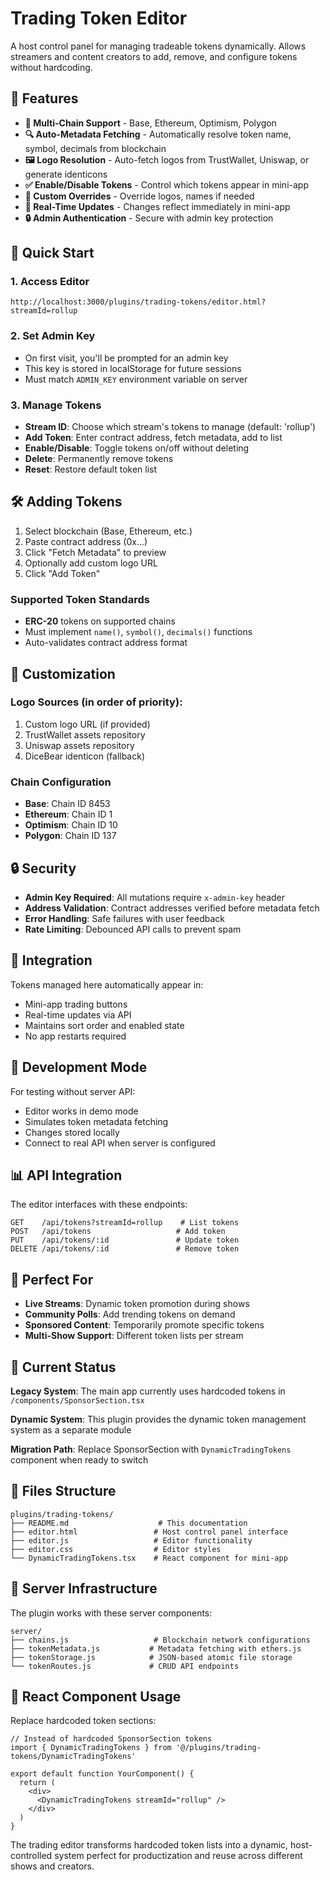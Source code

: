 # Trading Token Editor

A host control panel for managing tradeable tokens dynamically. Allows streamers and content creators to add, remove, and configure tokens without hardcoding.

## 🎯 Features

- **🔗 Multi-Chain Support** - Base, Ethereum, Optimism, Polygon
- **🔍 Auto-Metadata Fetching** - Automatically resolve token name, symbol, decimals from blockchain
- **🖼️ Logo Resolution** - Auto-fetch logos from TrustWallet, Uniswap, or generate identicons
- **✅ Enable/Disable Tokens** - Control which tokens appear in mini-app
- **🎨 Custom Overrides** - Override logos, names if needed
- **🔄 Real-Time Updates** - Changes reflect immediately in mini-app
- **🔒 Admin Authentication** - Secure with admin key protection

## 🚀 Quick Start

### 1. Access Editor
```
http://localhost:3000/plugins/trading-tokens/editor.html?streamId=rollup
```

### 2. Set Admin Key
- On first visit, you'll be prompted for an admin key
- This key is stored in localStorage for future sessions
- Must match `ADMIN_KEY` environment variable on server

### 3. Manage Tokens
- **Stream ID**: Choose which stream's tokens to manage (default: 'rollup')
- **Add Token**: Enter contract address, fetch metadata, add to list
- **Enable/Disable**: Toggle tokens on/off without deleting
- **Delete**: Permanently remove tokens
- **Reset**: Restore default token list

## 🛠️ Adding Tokens

1. Select blockchain (Base, Ethereum, etc.)
2. Paste contract address (0x...)
3. Click "Fetch Metadata" to preview
4. Optionally add custom logo URL
5. Click "Add Token"

### Supported Token Standards
- **ERC-20** tokens on supported chains
- Must implement `name()`, `symbol()`, `decimals()` functions
- Auto-validates contract address format

## 🎨 Customization

### Logo Sources (in order of priority):
1. Custom logo URL (if provided)
2. TrustWallet assets repository
3. Uniswap assets repository  
4. DiceBear identicon (fallback)

### Chain Configuration
- **Base**: Chain ID 8453
- **Ethereum**: Chain ID 1
- **Optimism**: Chain ID 10
- **Polygon**: Chain ID 137

## 🔒 Security

- **Admin Key Required**: All mutations require `x-admin-key` header
- **Address Validation**: Contract addresses verified before metadata fetch
- **Error Handling**: Safe failures with user feedback
- **Rate Limiting**: Debounced API calls to prevent spam

## 📱 Integration

Tokens managed here automatically appear in:
- Mini-app trading buttons  
- Real-time updates via API
- Maintains sort order and enabled state
- No app restarts required

## 🧪 Development Mode

For testing without server API:
- Editor works in demo mode
- Simulates token metadata fetching
- Changes stored locally
- Connect to real API when server is configured

## 📊 API Integration

The editor interfaces with these endpoints:
```
GET    /api/tokens?streamId=rollup    # List tokens
POST   /api/tokens                   # Add token  
PUT    /api/tokens/:id               # Update token
DELETE /api/tokens/:id               # Remove token
```

## 🎯 Perfect For
- **Live Streams**: Dynamic token promotion during shows
- **Community Polls**: Add trending tokens on demand
- **Sponsored Content**: Temporarily promote specific tokens  
- **Multi-Show Support**: Different token lists per stream

## 🔄 Current Status

**Legacy System**: The main app currently uses hardcoded tokens in `/components/SponsorSection.tsx`

**Dynamic System**: This plugin provides the dynamic token management system as a separate module

**Migration Path**: Replace SponsorSection with `DynamicTradingTokens` component when ready to switch

## 📁 Files Structure

```
plugins/trading-tokens/
├── README.md                    # This documentation
├── editor.html                 # Host control panel interface
├── editor.js                   # Editor functionality
├── editor.css                  # Editor styles
└── DynamicTradingTokens.tsx    # React component for mini-app
```

## 🔧 Server Infrastructure

The plugin works with these server components:
```
server/
├── chains.js                   # Blockchain network configurations
├── tokenMetadata.js           # Metadata fetching with ethers.js
├── tokenStorage.js            # JSON-based atomic file storage
└── tokenRoutes.js             # CRUD API endpoints
```

## 🎯 React Component Usage

Replace hardcoded token sections:
```tsx
// Instead of hardcoded SponsorSection tokens
import { DynamicTradingTokens } from '@/plugins/trading-tokens/DynamicTradingTokens'

export default function YourComponent() {
  return (
    <div>
      <DynamicTradingTokens streamId="rollup" />
    </div>
  )
}
```

The trading editor transforms hardcoded token lists into a dynamic, host-controlled system perfect for productization and reuse across different shows and creators.
